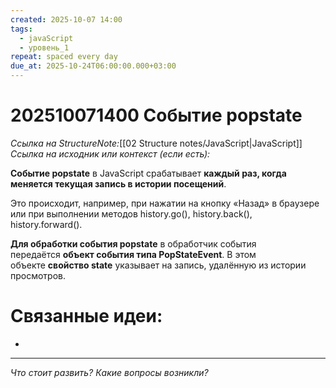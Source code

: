 ```yaml
---
created: 2025-10-07 14:00
tags:
  - javaScript
  - уровень_1
repeat: spaced every day
due_at: 2025-10-24T06:00:00.000+03:00
---
```

# 202510071400 Событие popstate

*Ссылка на StructureNote:*[[02 Structure notes/JavaScript|JavaScript]]
*Ссылка на исходник или контекст (если есть):*

**Событие popstate** в JavaScript срабатывает **каждый раз, когда меняется текущая запись в истории посещений**.

Это происходит, например, при нажатии на кнопку «Назад» в браузере или при выполнении методов history.go(), history.back(), history.forward().

**Для обработки события popstate** в обработчик события передаётся **объект события типа PopStateEvent**. В этом объекте **свойство state** указывает на запись, удалённую из истории просмотров.

# Связанные идеи:

* 

---

*Что стоит развить? Какие вопросы возникли?*
